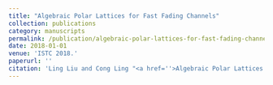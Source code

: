 ```yaml
---
title: "Algebraic Polar Lattices for Fast Fading Channels"
collection: publications
category: manuscripts
permalink: /publication/algebraic-polar-lattices-for-fast-fading-channels
date: 2018-01-01
venue: 'ISTC 2018.'
paperurl: ''
citation: 'Ling Liu and Cong Ling "<a href=''>Algebraic Polar Lattices for Fast Fading Channels</a>", ISTC 2018.'
---
```

